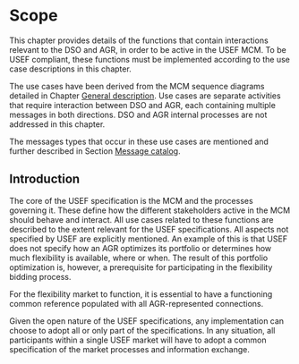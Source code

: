 <!--
SPDX-FileCopyrightText: 2020-2023 Contributors to the Shapeshifter project

SPDX-License-Identifier: Apache-2.0
-->

# Scope

This chapter provides details of the functions that contain interactions relevant to the DSO and AGR, in order to be active in the USEF MCM.
To be USEF compliant, these functions must be implemented according to the use case descriptions in this chapter.

The use cases have been derived from the MCM sequence diagrams detailed in Chapter [General description](../general-description/index.md).
Use cases are separate activities that require interaction between DSO and AGR, each containing multiple messages in both directions.
DSO and AGR internal processes are not addressed in this chapter.

The messages types that occur in these use cases are mentioned and further described in Section [Message catalog](../message-descriptions/message-catalog/index.md).

## Introduction

The core of the USEF specification is the MCM and the processes governing it.
These define how the different stakeholders active in the MCM should behave and interact.
All use cases related to these functions are described to the extent relevant for the USEF specifications.
All aspects not specified by USEF are explicitly mentioned.
An example of this is that USEF does not specify how an AGR optimizes its portfolio or determines how much flexibility is available, where or when.
The result of this portfolio optimization is, however, a prerequisite for participating in the flexibility bidding process.

For the flexibility market to function, it is essential to have a functioning common reference populated with all AGR-represented connections.

Given the open nature of the USEF specifications, any implementation can choose to adopt all or only part of the specifications.
In any situation, all participants within a single USEF market will have to adopt a common specification of the market processes and information exchange.
